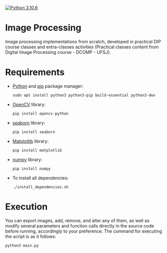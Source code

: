 [![Python 3.10.6](https://img.shields.io/badge/Python-3776AB?style=for-the-badge&logo=python&logoColor=white)](https://www.python.org/)
# Image Processing
 Image processing implementations from scratch, developed in practical DIP course classes and extra-classes activities (Practical classes content from Digital Image Processing course - DCOMP - UFSJ).
 
# Requirements
 
- [Python](https://python.org) and [pip](https://pip.pypa.io/en/stable/installation/) package manager:

      sudo apt install python3 python3-pip build-essential python3-dev

- [OpenCV](https://opencv.org/) library:

      pip install opencv-python
      
- [seaborn](https://seaborn.pydata.org/) library:
 
      pip install seaborn
      
- [Matplotlib](https://matplotlib.org/) library:
 
      pip install matplotlib
      
- [numpy](https://numpy.org/) library:

      pip install numpy
      
- To install all dependencies:

      ./install_dependencies.sh
      
# Execution

You can export images, add, remove, and alter any of them, as well as modify several parameters and function calls directly in the source code before running, accordingly to your preference. The command for executing the script is as it follows:

    python3 main.py
